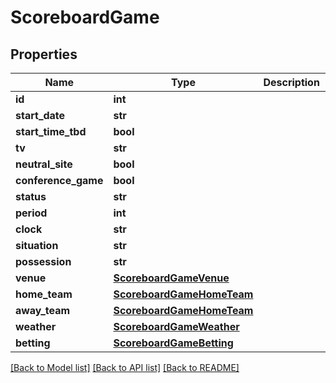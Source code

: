 # ScoreboardGame

## Properties
Name | Type | Description | Notes
------------ | ------------- | ------------- | -------------
**id** | **int** |  | [optional] 
**start_date** | **str** |  | [optional] 
**start_time_tbd** | **bool** |  | [optional] 
**tv** | **str** |  | [optional] 
**neutral_site** | **bool** |  | [optional] 
**conference_game** | **bool** |  | [optional] 
**status** | **str** |  | [optional] 
**period** | **int** |  | [optional] 
**clock** | **str** |  | [optional] 
**situation** | **str** |  | [optional] 
**possession** | **str** |  | [optional] 
**venue** | [**ScoreboardGameVenue**](ScoreboardGameVenue.md) |  | [optional] 
**home_team** | [**ScoreboardGameHomeTeam**](ScoreboardGameHomeTeam.md) |  | [optional] 
**away_team** | [**ScoreboardGameHomeTeam**](ScoreboardGameHomeTeam.md) |  | [optional] 
**weather** | [**ScoreboardGameWeather**](ScoreboardGameWeather.md) |  | [optional] 
**betting** | [**ScoreboardGameBetting**](ScoreboardGameBetting.md) |  | [optional] 

[[Back to Model list]](../README.md#documentation-for-models) [[Back to API list]](../README.md#documentation-for-api-endpoints) [[Back to README]](../README.md)


